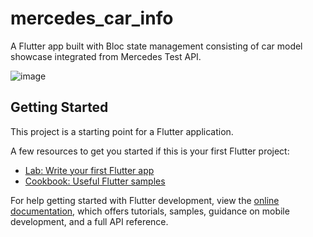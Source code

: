 # mercedes_car_info

A Flutter app built with Bloc state management consisting of car model showcase integrated from Mercedes Test API.

![image](https://github.com/roohaani786/mercedes_car_info/assets/31054672/7754bcec-66be-4841-a9bd-77e05163ecba)

## Getting Started

This project is a starting point for a Flutter application.

A few resources to get you started if this is your first Flutter project:

- [Lab: Write your first Flutter app](https://docs.flutter.dev/get-started/codelab)
- [Cookbook: Useful Flutter samples](https://docs.flutter.dev/cookbook)

For help getting started with Flutter development, view the
[online documentation](https://docs.flutter.dev/), which offers tutorials,
samples, guidance on mobile development, and a full API reference.
